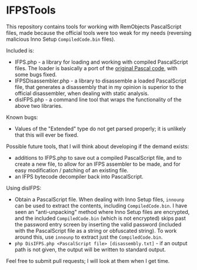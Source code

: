 # IFPSTools

This repository contains tools for working with RemObjects PascalScript files, made because the official tools were too weak for my needs (reversing malicious Inno Setup `CompiledCode.bin` files).

Included is:

- IFPS.php - a library for loading and working with compiled PascalScript files. The loader is basically a port of the [original Pascal code](https://github.com/remobjects/pascalscript), with some bugs fixed.
- IFPSDisassembler.php - a library to disassemble a loaded PascalScript file, that generates a disassembly that in my opinion is superior to the official disassembler, when dealing with static analysis.
- disIFPS.php - a command line tool that wraps the functionality of the above two libraries.

Known bugs:
- Values of the "Extended" type do not get parsed properly; it is unlikely that this will ever be fixed.

Possible future tools, that I will think about developing if the demand exists:
- additions to IFPS.php to save out a compiled PascalScript file, and to create a new file, to allow for an IFPS assembler to be made, and for easy modification / patching of an existing file.
- an IFPS bytecode decompiler back into PascalScript.

Using disIFPS:
- Obtain a PascalScript file. When dealing with Inno Setup files, `innounp` can be used to extract the contents, including `CompiledCode.bin`. I have seen an "anti-unpacking" method where Inno Setup files are encrypted, and the included `CompiledCode.bin` (which is not encrypted) skips past the password entry screen by inserting the valid password (included with the PascalScript file as a string or obfuscated string). To work around this, use `innounp` to extract just the `CompiledCode.bin`.
- `php DisIFPS.php <PascalScript file> [disassembly.txt]` - if an output path is not given, the output will be written to standard output.

Feel free to submit pull requests; I will look at them when I get time.